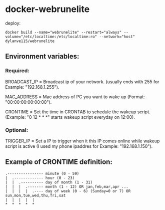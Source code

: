 # docker-webrunelite
deploy:
```
docker build --name="webrunelite" --restart="always" --volume="/etc/localtime:/etc/localtime:ro" --network="host"  dylanve115/webrunelite
```
## Environment variables:
### Required:
BROADCAST_IP = Broadcast ip of your network. (usually ends with 255 for Example: "192.168.1.255").

MAC_ADDRESS = Mac address of PC you want to wake up (Format: "00:00:00:00:00:00").

CRONTIME = Set the time in CRONTAB to schedule the wakeup script. (Example: "0 12 * * *" starts wakeup script everyday on 12:00).

### Optional:
TRIGGER_IP = Set a IP to trigger when it this IP comes online while wakeup script is active (I used my phone ipaddres for Example: "192.168.1.150").

## Example of CRONTIME definition:
```
.---------------- minute (0 - 59)
|  .------------- hour (0 - 23)
|  |  .---------- day of month (1 - 31)
|  |  |  .------- month (1 - 12) OR jan,feb,mar,apr ...
|  |  |  |  .---- day of week (0 - 6) (Sunday=0 or 7) OR sun,mon,tue,wed,thu,fri,sat
|  |  |  |  |
*  *  *  *  *
```
